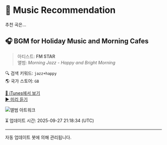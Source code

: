 
# 🎵 Music Recommendation

추천 곡은...

## 🎧 BGM for Holiday Music and Morning Cafes  
> 아티스트: **FM STAR**  
> 앨범: _Morning Jazz - Happy and Bright Morning_  

🔍 검색 키워드: `jazz+happy`  
🌎 국가 스토어: `GB`

[🔗 iTunes에서 보기](https://music.apple.com/gb/album/bgm-for-holiday-music-and-morning-cafes/1841836372?i=1841836377&uo=4)  
[▶️ 미리 듣기](https://audio-ssl.itunes.apple.com/itunes-assets/AudioPreview211/v4/db/e9/f4/dbe9f47e-c653-943b-6212-91030ddf3e2c/mzaf_16421738120539991256.plus.aac.p.m4a)

![앨범 아트워크](https://is1-ssl.mzstatic.com/image/thumb/Music211/v4/b1/f6/86/b1f6860d-3659-45fc-ffd1-7972e645af09/4550712860431_cover.png/100x100bb.jpg)

⏳ 업데이트 시간: 2025-09-27 21:18:34 (UTC)

---
자동 업데이트 봇에 의해 관리됩니다.

